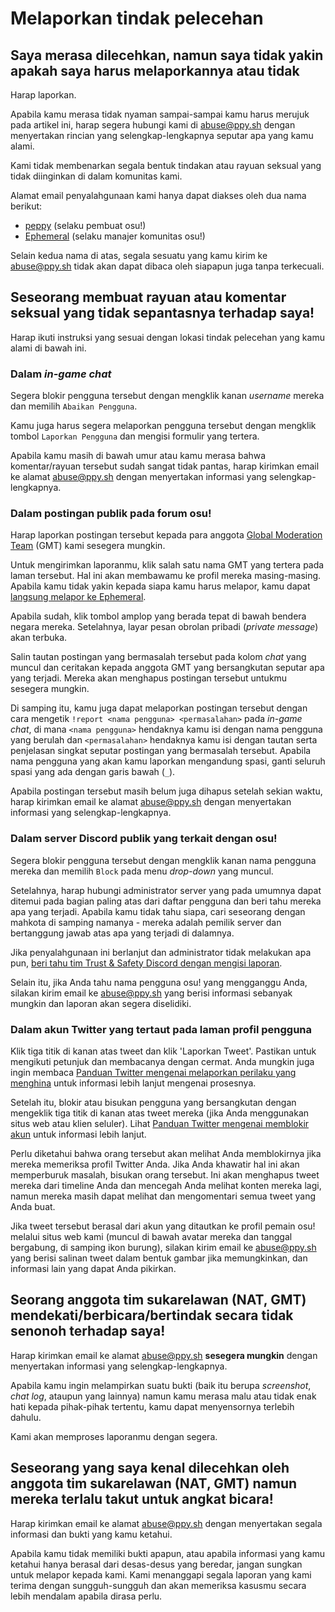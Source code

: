 # Melaporkan tindak pelecehan

## Saya merasa dilecehkan, namun saya tidak yakin apakah saya harus melaporkannya atau tidak

Harap laporkan.

Apabila kamu merasa tidak nyaman sampai-sampai kamu harus merujuk pada artikel ini, harap segera hubungi kami di [abuse@ppy.sh](mailto:abuse@ppy.sh) dengan menyertakan rincian yang selengkap-lengkapnya seputar apa yang kamu alami.

Kami tidak membenarkan segala bentuk tindakan atau rayuan seksual yang tidak diinginkan di dalam komunitas kami.

Alamat email penyalahgunaan kami hanya dapat diakses oleh dua nama berikut:

- [peppy](https://osu.ppy.sh/users/2) (selaku pembuat osu!)
- [Ephemeral](https://osu.ppy.sh/users/102335) (selaku manajer komunitas osu!)

Selain kedua nama di atas, segala sesuatu yang kamu kirim ke [abuse@ppy.sh](mailto:abuse@ppy.sh) tidak akan dapat dibaca oleh siapapun juga tanpa terkecuali.

## Seseorang membuat rayuan atau komentar seksual yang tidak sepantasnya terhadap saya!

Harap ikuti instruksi yang sesuai dengan lokasi tindak pelecehan yang kamu alami di bawah ini.

### Dalam *in-game chat*

Segera blokir pengguna tersebut dengan mengklik kanan *username* mereka dan memilih `Abaikan Pengguna`.

Kamu juga harus segera melaporkan pengguna tersebut dengan mengklik tombol `Laporkan Pengguna` dan mengisi formulir yang tertera.

Apabila kamu masih di bawah umur atau kamu merasa bahwa komentar/rayuan tersebut sudah sangat tidak pantas, harap kirimkan email ke alamat [abuse@ppy.sh](mailto:abuse@ppy.sh) dengan menyertakan informasi yang selengkap-lengkapnya.

### Dalam postingan publik pada forum osu!

Harap laporkan postingan tersebut kepada para anggota [Global Moderation Team](/wiki/People/The_Team/Global_Moderation_Team) (GMT) kami sesegera mungkin.

Untuk mengirimkan laporanmu, klik salah satu nama GMT yang tertera pada laman tersebut. Hal ini akan membawamu ke profil mereka masing-masing. Apabila kamu tidak yakin kepada siapa kamu harus melapor, kamu dapat [langsung melapor ke Ephemeral](https://osu.ppy.sh/users/102335).

Apabila sudah, klik tombol amplop yang berada tepat di bawah bendera negara mereka. Setelahnya, layar pesan obrolan pribadi (*private message*) akan terbuka.

Salin tautan postingan yang bermasalah tersebut pada kolom *chat* yang muncul dan ceritakan kepada anggota GMT yang bersangkutan seputar apa yang terjadi. Mereka akan menghapus postingan tersebut untukmu sesegera mungkin.

Di samping itu, kamu juga dapat melaporkan postingan tersebut dengan cara mengetik `!report <nama pengguna> <permasalahan>` pada *in-game chat*, di mana `<nama pengguna>` hendaknya kamu isi dengan nama pengguna yang berulah dan `<permasalahan>` hendaknya kamu isi dengan tautan serta penjelasan singkat seputar postingan yang bermasalah tersebut. Apabila nama pengguna yang akan kamu laporkan mengandung spasi, ganti seluruh spasi yang ada dengan garis bawah (`_`).

Apabila postingan tersebut masih belum juga dihapus setelah sekian waktu, harap kirimkan email ke alamat [abuse@ppy.sh](mailto:abuse@ppy.sh) dengan menyertakan informasi yang selengkap-lengkapnya.

### Dalam server Discord publik yang terkait dengan osu!

Segera blokir pengguna tersebut dengan mengklik kanan nama pengguna mereka dan memilih `Block` pada menu *drop-down* yang muncul.

Setelahnya, harap hubungi administrator server yang pada umumnya dapat ditemui pada bagian paling atas dari daftar pengguna dan beri tahu mereka apa yang terjadi. Apabila kamu tidak tahu siapa, cari seseorang dengan mahkota di samping namanya - mereka adalah pemilik server dan bertanggung jawab atas apa yang terjadi di dalamnya.

Jika penyalahgunaan ini berlanjut dan administrator tidak melakukan apa pun, [beri tahu tim Trust & Safety Discord dengan mengisi laporan](https://dis.gd/request).

Selain itu, jika Anda tahu nama pengguna osu! yang mengganggu Anda, silakan kirim email ke [abuse@ppy.sh](mailto:abuse@ppy.sh) yang berisi informasi sebanyak mungkin dan laporan akan segera diselidiki.

### Dalam akun Twitter yang tertaut pada laman profil pengguna

Klik tiga titik di kanan atas tweet dan klik 'Laporkan Tweet'. Pastikan untuk mengikuti petunjuk dan membacanya dengan cermat. Anda mungkin juga ingin membaca [Panduan Twitter mengenai melaporkan perilaku yang menghina](https://help.twitter.com/id/safety-and-security/report-abusive-behavior) untuk informasi lebih lanjut mengenai prosesnya.

Setelah itu, blokir atau bisukan pengguna yang bersangkutan dengan mengeklik tiga titik di kanan atas tweet mereka (jika Anda menggunakan situs web atau klien seluler). Lihat [Panduan Twitter mengenai memblokir akun](https://help.twitter.com/id/using-twitter/blocking-and-unblocking-accounts) untuk informasi lebih lanjut.

Perlu diketahui bahwa orang tersebut akan melihat Anda memblokirnya jika mereka memeriksa profil Twitter Anda. Jika Anda khawatir hal ini akan memperburuk masalah, bisukan orang tersebut. Ini akan menghapus tweet mereka dari timeline Anda dan mencegah Anda melihat konten mereka lagi, namun mereka masih dapat melihat dan mengomentari semua tweet yang Anda buat.

Jika tweet tersebut berasal dari akun yang ditautkan ke profil pemain osu! melalui situs web kami (muncul di bawah avatar mereka dan tanggal bergabung, di samping ikon burung), silakan kirim email ke [abuse@ppy.sh](mailto:abuse@ppy.sh) yang berisi salinan tweet dalam bentuk gambar jika memungkinkan, dan informasi lain yang dapat Anda pikirkan.

## Seorang anggota tim sukarelawan (NAT, GMT) mendekati/berbicara/bertindak secara tidak senonoh terhadap saya!

Harap kirimkan email ke alamat [abuse@ppy.sh](mailto:abuse@ppy.sh) **sesegera mungkin** dengan menyertakan informasi yang selengkap-lengkapnya.

Apabila kamu ingin melampirkan suatu bukti (baik itu berupa *screenshot*, *chat log*, ataupun yang lainnya) namun kamu merasa malu atau tidak enak hati kepada pihak-pihak tertentu, kamu dapat menyensornya terlebih dahulu.

Kami akan memproses laporanmu dengan segera.

## Seseorang yang saya kenal dilecehkan oleh anggota tim sukarelawan (NAT, GMT) namun mereka terlalu takut untuk angkat bicara!

Harap kirimkan email ke alamat [abuse@ppy.sh](mailto:abuse@ppy.sh) dengan menyertakan segala informasi dan bukti yang kamu ketahui.

Apabila kamu tidak memiliki bukti apapun, atau apabila informasi yang kamu ketahui hanya berasal dari desas-desus yang beredar, jangan sungkan untuk melapor kepada kami. Kami menanggapi segala laporan yang kami terima dengan sungguh-sungguh dan akan memeriksa kasusmu secara lebih mendalam apabila dirasa perlu.
